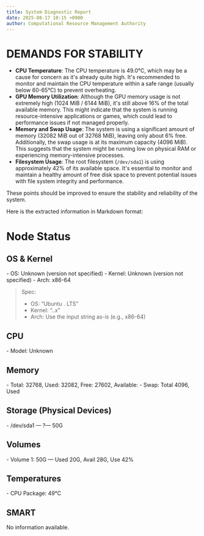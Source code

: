 ```yaml
---
title: System Diagnostic Report
date: 2025-08-17 10:15 +0900
author: Computational Resource Management Authority
---
```

# DEMANDS FOR STABILITY

* **CPU Temperature**: The CPU temperature is 49.0°C, which may be a cause for concern as it's already quite high. It's recommended to monitor and maintain the CPU temperature within a safe range (usually below 60-65°C) to prevent overheating.
* **GPU Memory Utilization**: Although the GPU memory usage is not extremely high (1024 MiB / 6144 MiB), it's still above 16% of the total available memory. This might indicate that the system is running resource-intensive applications or games, which could lead to performance issues if not managed properly.
* **Memory and Swap Usage**: The system is using a significant amount of memory (32082 MiB out of 32768 MiB), leaving only about 6% free. Additionally, the swap usage is at its maximum capacity (4096 MiB). This suggests that the system might be running low on physical RAM or experiencing memory-intensive processes.
* **Filesystem Usage**: The root filesystem (`/dev/sda1`) is using approximately 42% of its available space. It's essential to monitor and maintain a healthy amount of free disk space to prevent potential issues with file system integrity and performance.

These points should be improved to ensure the stability and reliability of the system.

Here is the extracted information in Markdown format:

# Node Status

## OS & Kernel
\- OS: Unknown (version not specified)
\- Kernel: Unknown (version not specified)
\- Arch: x86-64

> Spec:
>
> - OS: “Ubuntu <major>.<minor> LTS”
> - Kernel: “<major>.<minor>.x”
> - Arch: Use the input string as-is (e.g., x86-64)

## CPU
\- Model: Unknown

## Memory
\- Total: 32768, Used: 32082, Free: 27602, Available: 
\- Swap: Total 4096, Used 

## Storage (Physical Devices)
\- /dev/sda1 — ?— 50G  

## Volumes
\- Volume 1: 50G — Used 20G, Avail 28G, Use 42%

## Temperatures
\- CPU Package: 49°C

## SMART
 No information available.
